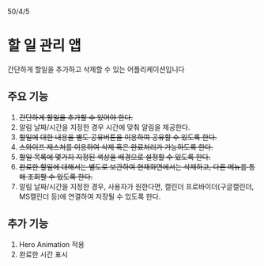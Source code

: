 50/4/5

# 할 일 관리 앱

간단하게 할일을 추가하고 삭제할 수 있는 어플리케이션입니다  


## 주요 기능

1. ~~간단하게 할일을 추가할 수 있어야 한다.~~
2. 알림 날짜/시간을 지정한 경우 시간에 맞춰 알림을 제공한다.
3. ~~할일에 대한 내용을 별도 공유버튼을 이용하여 공유할 수 있도록 한다.~~
4. ~~스와이프 제스처를 이용하여 삭제 혹은 완료처리가 가능하도록 한다.~~
5. ~~할일 목록에 몇가지 지정된 색상을 배경으로 설정할 수 있도록 한다.~~
6. ~~완료한 할일에 대해서는 별도로 보관하여 현재화면에서는 삭제하고, 다른 메뉴를 통해 조회할 수 있도록 한다.~~
7. 알림 날짜/시간을 지정한 경우, 사용자가 원한다면, 캘린더 프로바이더(구글캘린더, MS캘린더 등)에 연결하여 저장될 수 있도록 한다.

## 추가 기능

1. Hero Animation 적용
2. 완료한 시간 표시
